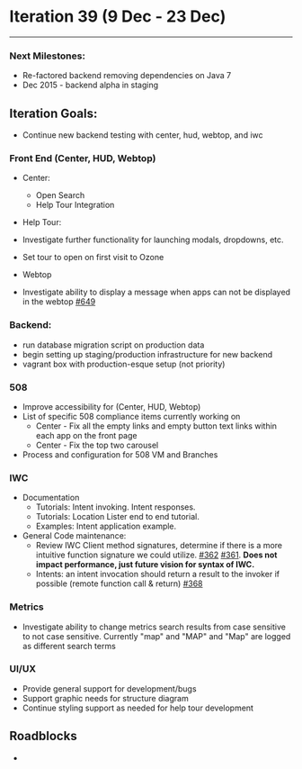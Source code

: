# Iteration 39 (9 Dec - 23 Dec)

*** 
### Next Milestones:
* Re-factored backend removing dependencies on Java 7
* Dec 2015 - backend alpha in staging  

## Iteration Goals:
* Continue new backend testing with center, hud, webtop, and iwc

### Front End (Center, HUD, Webtop)

* Center:
  * Open Search
  * Help Tour Integration

* Help Tour:
 * Investigate further functionality for launching modals, dropdowns, etc. 
 * Set tour to open on first visit to Ozone

* Webtop
 * Investigate ability to display a message when apps can not be displayed in the webtop  [#649](https://github.com/ozone-development/ozp-webtop/issues/649)

### Backend:
* run database migration script on production data
* begin setting up staging/production infrastructure for new backend
* vagrant box with production-esque setup (not priority)

### 508 
* Improve accessibility for (Center, HUD, Webtop)
* List of specific 508 compliance items currently working on
   * Center - Fix all the empty links and empty button text links within each app on the front page
   * Center - Fix the top two carousel 
* Process and configuration for 508 VM and Branches 

### IWC
* Documentation
    * Tutorials: Intent invoking. Intent responses.
    * Tutorials: Location Lister end to end tutorial.
    * Examples: Intent application example.
* General Code maintenance:
    * Review IWC Client method signatures, determine if there is a more intuitive function signature we could utilize. [#362](https://github.com/ozone-development/ozp-iwc/issues/362) [#361](https://github.com/ozone-development/ozp-iwc/issues/361). **Does not impact performance, just future vision for syntax of IWC.**
    * Intents: an intent invocation should return a result to the invoker if possible (remote function call & return) [#368](https://github.com/ozone-development/ozp-iwc/issues/368)

### Metrics
* Investigate ability to change metrics search results from case sensitive to not case sensitive. Currently "map" and "MAP" and "Map" are logged as different search terms

### UI/UX
* Provide general support for development/bugs
* Support graphic needs for structure diagram
* Continue styling support as needed for help tour development


## Roadblocks
* 